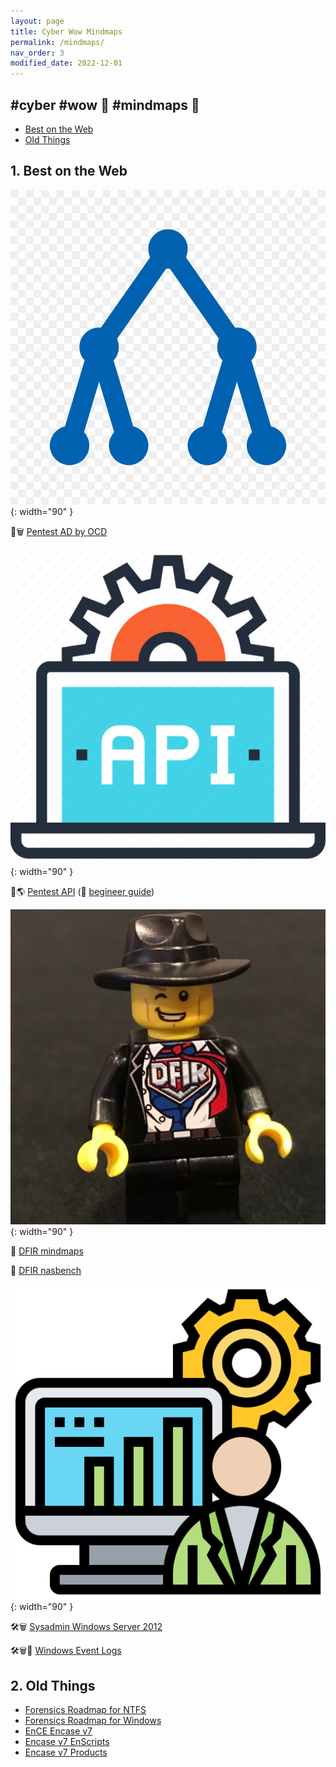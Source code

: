 ```yaml
---
layout: page
title: Cyber Wow Mindmaps
permalink: /mindmaps/
nav_order: 3
modified_date: 2022-12-01
---
```


## #cyber #wow 👀 #mindmaps 🧠

<!-- vscode-markdown-toc -->
* [Best on the Web](#BestontheWeb)
* [Old Things](#OldThings)

<!-- vscode-markdown-toc-config
	numbering=true
	autoSave=true
	/vscode-markdown-toc-config -->
<!-- /vscode-markdown-toc -->

##  1. <a name='BestontheWeb'></a>Best on the Web

![AD icon](/assets/images/icons-ad.png){: width="90" }


📕🗑️ [Pentest AD by OCD](https://orange-cyberdefense.github.io/ocd-mindmaps/)

![Pentest Web API icon](/assets/images/icons-web-api.png){: width="90" }


📕🌎 [Pentest API](https://dsopas.github.io/MindAPI/play/) (🔗 [begineer guide](https://danaepp.com/beginners-guide-to-api-hacking))

![DFIR icon](/assets/images/icons-dfir.png){: width="90" }


📘 [DFIR mindmaps](https://github.com/AndrewRathbun/DFIRMindMaps)

📘 [DFIR nasbench](https://github.com/nasbench/MindMaps)

![Sysadmin icon](/assets/images/icons-sysadmin.png){: width="90" }


🛠️🗑️️ [Sysadmin Windows Server 2012](https://xmind.app/m/eZ7i/)

🛠️🗑️📃 [Windows Event Logs](https://github.com/mdecrevoisier/Microsoft-eventlog-mindmap)

##  2. <a name='OldThings'></a>Old Things

* [Forensics Roadmap for NTFS](/mindmaps/svg/win-for-ntfs.svg)
* [Forensics Roadmap for Windows](/mindmaps/svg/win-for-invest-roadmap.svg)
* [EnCE Encase v7](/mindmaps/svg/win-for-encase-v7-ence.svg)
* [Encase v7 EnScripts](/mindmaps/svg/win-for-encase-v7-enscript.svg)
* [Encase v7 Products](/mindmaps/svg/win-for-encase-products-2016.svg)


